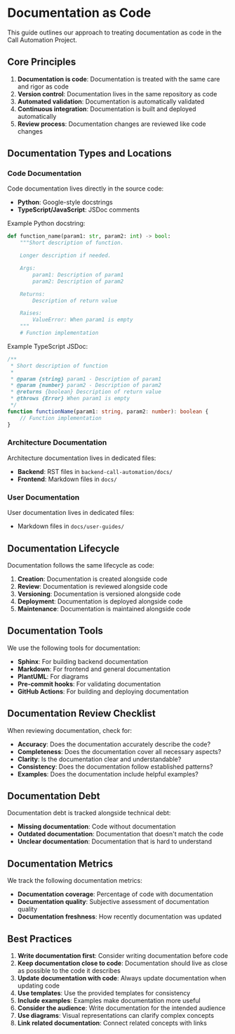 # Documentation as Code

This guide outlines our approach to treating documentation as code in the Call Automation Project.

## Core Principles

1. **Documentation is code**: Documentation is treated with the same care and rigor as code
2. **Version control**: Documentation lives in the same repository as code
3. **Automated validation**: Documentation is automatically validated
4. **Continuous integration**: Documentation is built and deployed automatically
5. **Review process**: Documentation changes are reviewed like code changes

## Documentation Types and Locations

### Code Documentation

Code documentation lives directly in the source code:

- **Python**: Google-style docstrings
- **TypeScript/JavaScript**: JSDoc comments

Example Python docstring:
```python
def function_name(param1: str, param2: int) -> bool:
    """Short description of function.

    Longer description if needed.

    Args:
        param1: Description of param1
        param2: Description of param2

    Returns:
        Description of return value

    Raises:
        ValueError: When param1 is empty
    """
    # Function implementation
```

Example TypeScript JSDoc:
```typescript
/**
 * Short description of function
 *
 * @param {string} param1 - Description of param1
 * @param {number} param2 - Description of param2
 * @returns {boolean} Description of return value
 * @throws {Error} When param1 is empty
 */
function functionName(param1: string, param2: number): boolean {
    // Function implementation
}
```

### Architecture Documentation

Architecture documentation lives in dedicated files:

- **Backend**: RST files in `backend-call-automation/docs/`
- **Frontend**: Markdown files in `docs/`

### User Documentation

User documentation lives in dedicated files:

- Markdown files in `docs/user-guides/`

## Documentation Lifecycle

Documentation follows the same lifecycle as code:

1. **Creation**: Documentation is created alongside code
2. **Review**: Documentation is reviewed alongside code
3. **Versioning**: Documentation is versioned alongside code
4. **Deployment**: Documentation is deployed alongside code
5. **Maintenance**: Documentation is maintained alongside code

## Documentation Tools

We use the following tools for documentation:

- **Sphinx**: For building backend documentation
- **Markdown**: For frontend and general documentation
- **PlantUML**: For diagrams
- **Pre-commit hooks**: For validating documentation
- **GitHub Actions**: For building and deploying documentation

## Documentation Review Checklist

When reviewing documentation, check for:

- **Accuracy**: Does the documentation accurately describe the code?
- **Completeness**: Does the documentation cover all necessary aspects?
- **Clarity**: Is the documentation clear and understandable?
- **Consistency**: Does the documentation follow established patterns?
- **Examples**: Does the documentation include helpful examples?

## Documentation Debt

Documentation debt is tracked alongside technical debt:

- **Missing documentation**: Code without documentation
- **Outdated documentation**: Documentation that doesn't match the code
- **Unclear documentation**: Documentation that is hard to understand

## Documentation Metrics

We track the following documentation metrics:

- **Documentation coverage**: Percentage of code with documentation
- **Documentation quality**: Subjective assessment of documentation quality
- **Documentation freshness**: How recently documentation was updated

## Best Practices

1. **Write documentation first**: Consider writing documentation before code
2. **Keep documentation close to code**: Documentation should live as close as possible to the code it describes
3. **Update documentation with code**: Always update documentation when updating code
4. **Use templates**: Use the provided templates for consistency
5. **Include examples**: Examples make documentation more useful
6. **Consider the audience**: Write documentation for the intended audience
7. **Use diagrams**: Visual representations can clarify complex concepts
8. **Link related documentation**: Connect related concepts with links
